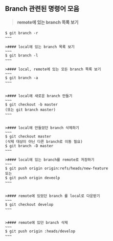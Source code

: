 Branch 관련된 명령어 모음
-------------
>#### remote에 있는 branch 목록 보기
~~~~
$ git branch -r
~~~

>#### local에 있는 branch 목록 보기
~~~
$ git branch -l
~~~

>#### local, remote에 있는 모든 branch 목록 보기
~~~
$ git branch -a
~~~


>#### local에 새로운 branch 만들기
~~~
$ git checkout -b master
(또는 git branch master)
~~~


>#### local에 만들었던 branch 삭제하기
~~~
$ git checkout master
(삭제 대상이 아닌 다른 branch로 이동 필요)
$ git branch -D master
~~~

>#### local에 있는 branch를 remote로 저장하기
~~~
$ git push origin origin:refs/heads/new-feature
또는
$ git push origin deveolp
~~~


>#### remote에 있었던 branch 를 local로 다운받기
~~~
$ git checkout develop
~~~


>#### remote에 있던 branch 삭제
~~~
$ git push origin :heads/develop
~~~

